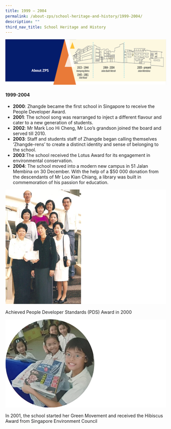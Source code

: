 ```yaml
---
title: 1999 – 2004
permalink: /about-zps/school-heritage-and-history/1999-2004/
description: ""
third_nav_title: School Heritage and History
---
```

<img src="/images/AboutUs.png">
<h4><strong>1999-2004</strong></h4>
<ul>
<li><strong>2000</strong>: Zhangde became the first school in Singapore to receive the People Developer Award.</li>
<li><strong>2001</strong>: The school song was rearranged to inject a different flavour and cater to a new generation of students.</li>
<li><strong>2002</strong>: Mr Mark Loo Hi Cheng, Mr Loo&rsquo;s grandson joined the board and served till 2010.</li>
<li><strong>2003</strong>: Staff and students staff of Zhangde began calling themselves &lsquo;Zhangde-rens&rsquo; to create a distinct identity and sense of belonging to the school.</li>
<li><strong>2003</strong>:The school received the Lotus Award for its engagement in environmental conservation.</li>
<li><strong>2004</strong>: The school moved into a modern new campus in 51 Jalan Membina on 30 December. With the help of a $50 000 donation from the descendants of Mr Loo Kian Chiang, a library was built in commemoration of his passion for education.</li>
</ul>
<img src="/images/1999-1.png">
<p>Achieved People Developer Standards (PDS) Award in 2000</p>
<img src="/images/1999-2.png">
<p>In 2001, the school started her Green Movement and received the Hibiscus Award from Singapore Environment Council</p>